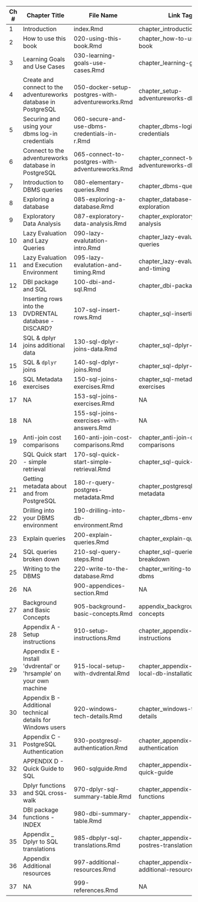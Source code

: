 |Ch # | Chapter Title | File Name | Link Tag|
|----|---------------------|---------------------|---------|
|1|Introduction|index.Rmd|chapter_introduction|
|2|How to use this book |020-using-this-book.Rmd|chapter_how-to-use-this-book|
|3|Learning Goals and Use Cases |030-learning-goals-use-cases.Rmd|chapter_learning-goals|
|4|Create and connect to the adventureworks database in PostgreSQL|050-docker-setup-postgres-with-adventureworks.Rmd|chapter_setup-adventureworks-db|
|5|Securing and using your dbms log-in credentials |060-secure-and-use-dbms-credentials-in-r.Rmd|chapter_dbms-login-credentials|
|6|Connect to the adventureworks database in PostgreSQL|065-connect-to-postgres-with-adventureworks.Rmd|chapter_connect-to-adventureworks-db|
|7|Introduction to DBMS queries |080-elementary-queries.Rmd|chapter_dbms-queries-intro|
|8|Exploring a database |085-exploring-a-database.Rmd|chapter_database-exploration|
|9|Exploratory Data Analysis |087-exploratory-data-analysis.Rmd|chapter_exploratory-data-analysis|
|10|Lazy Evaluation and Lazy Queries |090-lazy-evalutation-intro.Rmd|chapter_lazy-evaluation-queries|
|11|Lazy Evaluation and Execution Environment |095-lazy-evalutation-and-timing.Rmd|chapter_lazy-evaluation-and-timing|
|12|DBI package and SQL |100-dbi-and-sql.Rmd|chapter_dbi-package-sql|
|13|Inserting rows into the DVDRENTAL database - DISCARD? |107-sql-insert-rows.Rmd|chapter_sql-inserting-rows|
|14|SQL & dplyr joins additional data |130-sql-dplyr-joins-data.Rmd|chapter_sql-dplyr-data|
|15|SQL & `dplyr` joins |140-sql-dplyr-joins.Rmd|chapter_sql-dplyr-joins|
|16|SQL Metadata exercises |150-sql-joins-exercises.Rmd|chapter_sql-metadata-exercises|
|17|NA|153-sql-joins-exercises.Rmd|NA|
|18|NA|155-sql-joins-exercises-with-answers.Rmd|NA|
|19|Anti-join cost comparisons |160-anti-join-cost-comparisons.Rmd|chapter_anti-join-cost-comparisons|
|20|SQL Quick start - simple retrieval |170-sql-quick-start-simple-retrieval.Rmd|chapter_sql-quick-start|
|21|Getting metadata about and from PostgreSQL |180-r-query-postgres-metadata.Rmd|chapter_postgresql-metadata|
|22|Drilling into your DBMS environment |190-drilling-into-db-environment.Rmd|chapter_dbms-environment|
|23|Explain queries |200-explain-queries.Rmd|chapter_explain-queries|
|24|SQL queries broken down |210-sql-query-steps.Rmd|chapter_sql-queries-breakdown|
|25|Writing to the DBMS |220-write-to-the-database.Rmd|chapter_writing-to-the-dbms|
|26|NA|900-appendices-section.Rmd|NA|
|27|Background and Basic Concepts|905-background-basic-concepts.Rmd|appendix_background_basic-concepts|
|28|Appendix A - Setup instructions|910-setup-instructions.Rmd|chapter_appendix-setup-instructions|
|29|Appendix E - Install 'dvdrental' or 'hrsample' on your own machine |915-local-setup-with-dvdrental.Rmd|chapter_appendix-postgres-local-db-installation|
|30|Appendix B - Additional technical details for Windows users |920-windows-tech-details.Rmd|chapter_windows-tech-details|
|31|Appendix C - PostgreSQL Authentication |930-postgresql-authentication.Rmd|chapter_appendix-postresql-authentication|
|32|APPENDIX D - Quick Guide to SQL |960-sqlguide.Rmd|chapter_appendix-sql-quick-guide|
|33|Dplyr functions and SQL cross-walk |970-dplyr-sql-summary-table.Rmd|chapter_appendix-dplyr-functions|
|34|DBI package functions - INDEX |980-dbi-summary-table.Rmd|chapter_appendix-dbi-index|
|35|Appendix _ Dplyr to SQL translations |985-dbplyr-sql-translations.Rmd|chapter_appendix-dplyr-to-postres-translation|
|36|Appendix Additional resources |997-additional-resources.Rmd|chapter_appendix-additional-resources|
|37|NA|999-references.Rmd|NA|
